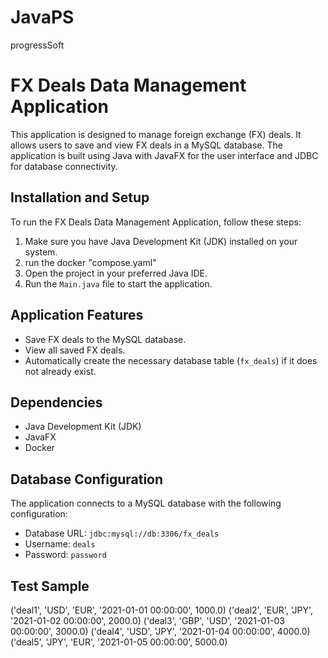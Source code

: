 # JavaPS
progressSoft

# FX Deals Data Management Application

This application is designed to manage foreign exchange (FX) deals. It allows users to save and view FX deals in a MySQL database. The application is built using Java with JavaFX for the user interface and JDBC for database connectivity.

## Installation and Setup

To run the FX Deals Data Management Application, follow these steps:

1. Make sure you have Java Development Kit (JDK) installed on your system.
2. run the docker "compose.yaml"
3. Open the project in your preferred Java IDE.
4. Run the `Main.java` file to start the application.

## Application Features

- Save FX deals to the MySQL database.
- View all saved FX deals.
- Automatically create the necessary database table (`fx_deals`) if it does not already exist.

## Dependencies

- Java Development Kit (JDK)
- JavaFX
- Docker

## Database Configuration

The application connects to a MySQL database with the following configuration:

- Database URL: `jdbc:mysql://db:3306/fx_deals`
- Username: `deals`
- Password: `password`

## Test Sample

('deal1', 'USD', 'EUR', '2021-01-01 00:00:00', 1000.0)
('deal2', 'EUR', 'JPY', '2021-01-02 00:00:00', 2000.0)
('deal3', 'GBP', 'USD', '2021-01-03 00:00:00', 3000.0)
('deal4', 'USD', 'JPY', '2021-01-04 00:00:00', 4000.0)
('deal5', 'JPY', 'EUR', '2021-01-05 00:00:00', 5000.0)

